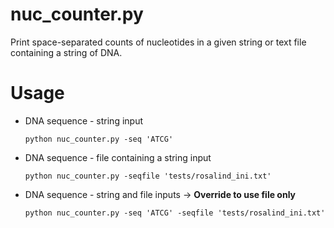 # nuc_counter.py
Print space-separated counts of nucleotides in a given string or text file containing a string of DNA.

# Usage
* DNA sequence - string input

    ```python nuc_counter.py -seq 'ATCG'```

* DNA sequence - file containing a string input

    ```python nuc_counter.py -seqfile 'tests/rosalind_ini.txt'```

* DNA sequence - string and file inputs -> <b>Override to use file only</b>

    ```python nuc_counter.py -seq 'ATCG' -seqfile 'tests/rosalind_ini.txt'```